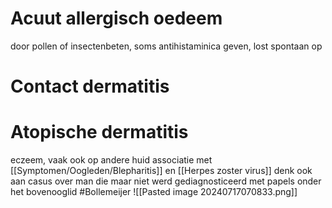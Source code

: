 # Acuut allergisch oedeem
door pollen of insectenbeten, soms antihistaminica geven, lost spontaan op
# Contact dermatitis

# Atopische dermatitis
eczeem, vaak ook op andere huid
associatie met [[Symptomen/Oogleden/Blepharitis]] en [[Herpes zoster virus]] 
denk ook aan casus over man die maar niet werd gediagnosticeerd met papels onder het bovenooglid #Bollemeijer
![[Pasted image 20240717070833.png]]